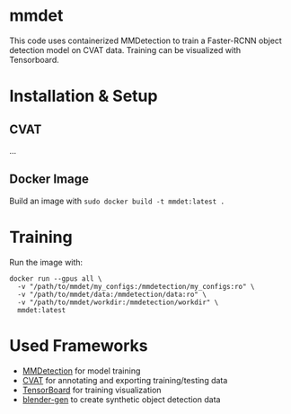 # mmdet
This code uses containerized MMDetection to train a Faster-RCNN object detection model on CVAT data. Training can be visualized with Tensorboard.

# Installation & Setup
## CVAT
...

## Docker Image
Build an image with `sudo docker build -t mmdet:latest .`

# Training
Run the image with:
```
docker run --gpus all \
  -v "/path/to/mmdet/my_configs:/mmdetection/my_configs:ro" \
  -v "/path/to/mmdet/data:/mmdetection/data:ro" \
  -v "/path/to/mmdet/workdir:/mmdetection/workdir" \
  mmdet:latest
```


# Used Frameworks
- [MMDetection](https://github.com/open-mmlab/mmdetection) for model training
- [CVAT](https://github.com/opencv/cvat) for annotating and exporting training/testing data
- [TensorBoard](https://www.tensorflow.org/tensorboard) for training visualization
- [blender-gen](https://github.com/ignc-research/blender-gen) to create synthetic object detection data